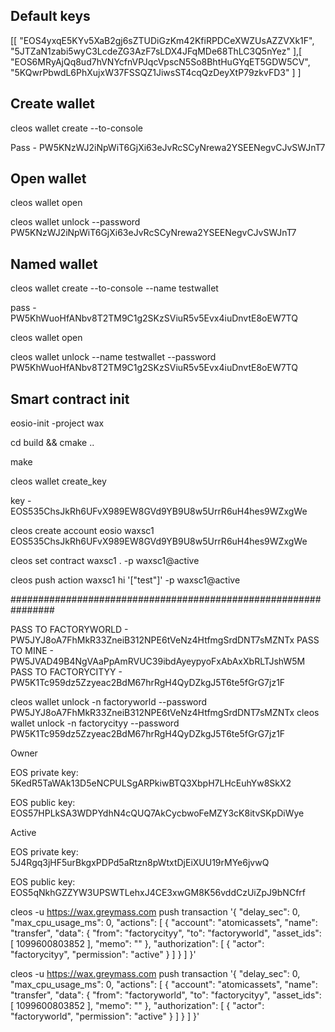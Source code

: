 ## Default keys

[[
    "EOS4yxqE5KYv5XaB2gj6sZTUDiGzKm42KfiRPDCeXWZUsAZZVXk1F",
    "5JTZaN1zabi5wyC3LcdeZG3AzF7sLDX4JFqMDe68ThLC3Q5nYez"
  ],[
    "EOS6MRyAjQq8ud7hVNYcfnVPJqcVpscN5So8BhtHuGYqET5GDW5CV",
    "5KQwrPbwdL6PhXujxW37FSSQZ1JiwsST4cqQzDeyXtP79zkvFD3"
  ]
]

## Create wallet
cleos wallet create --to-console

Pass - PW5KNzWJ2iNpWiT6GjXi63eJvRcSCyNrewa2YSEENegvCJvSWJnT7

## Open wallet 

cleos wallet open 

cleos wallet unlock --password PW5KNzWJ2iNpWiT6GjXi63eJvRcSCyNrewa2YSEENegvCJvSWJnT7

## Named wallet

cleos wallet create --to-console --name testwallet

pass - PW5KhWuoHfANbv8T2TM9C1g2SKzSViuR5v5Evx4iuDnvtE8oEW7TQ

cleos wallet open 

cleos wallet unlock --name testwallet --password PW5KhWuoHfANbv8T2TM9C1g2SKzSViuR5v5Evx4iuDnvtE8oEW7TQ

## Smart contract init

eosio-init -project wax

cd build && cmake ..

make

cleos wallet create_key

key - EOS535ChsJkRh6UFvX989EW8GVd9YB9U8w5UrrR6uH4hes9WZxgWe

cleos create account eosio waxsc1 EOS535ChsJkRh6UFvX989EW8GVd9YB9U8w5UrrR6uH4hes9WZxgWe

cleos set contract waxsc1 . -p waxsc1@active

cleos push action waxsc1 hi '["test"]' -p waxsc1@active


################################################################

PASS TO FACTORYWORLD - PW5JYJ8oA7FhMkR33ZneiB312NPE6tVeNz4HtfmgSrdDNT7sMZNTx
PASS TO MINE - PW5JVAD49B4NgVAaPpAmRVUC39ibdAyeypyoFxAbAxXbRLTJshW5M
PASS TO FACTORYCITYY - PW5K1Tc959dz5Zzyeac2BdM67hrRgH4QyDZkgJ5T6te5fGrG7jz1F

cleos wallet unlock -n factoryworld --password PW5JYJ8oA7FhMkR33ZneiB312NPE6tVeNz4HtfmgSrdDNT7sMZNTx
cleos wallet unlock -n factorycityy --password PW5K1Tc959dz5Zzyeac2BdM67hrRgH4QyDZkgJ5T6te5fGrG7jz1F

Owner

EOS private key:
5KedR5TaWAk13D5eNCPULSgARPkiwBTQ3XbpH7LHcEuhYw8SkX2

EOS public key:
EOS57HPLkSA3WDPYdhN4cQUQ7AkCycbwoFeMZY3cK8itvSKpDiWye

Active

EOS private key:
5J4Rgq3jHF5urBkgxPDPd5aRtzn8pWtxtDjEiXUU19rMYe6jvwQ

EOS public key:
EOS5qNkhGZZYW3UPSWTLehxJ4CE3xwGM8K56vddCzUiZpJ9bNCfrf

cleos -u https://wax.greymass.com push transaction '{ "delay_sec": 0, "max_cpu_usage_ms": 0, "actions": [ { "account": "atomicassets", "name": "transfer", "data": { "from": "factorycityy", "to": "factoryworld", "asset_ids": [ 1099600803852 ], "memo": "" }, "authorization": [ { "actor": "factorycityy", "permission": "active" } ] } ] }'

cleos -u https://wax.greymass.com push transaction '{ "delay_sec": 0, "max_cpu_usage_ms": 0, "actions": [ { "account": "atomicassets", "name": "transfer", "data": { "from": "factoryworld", "to": "factorycityy", "asset_ids": [ 1099600803852 ], "memo": "" }, "authorization": [ { "actor": "factoryworld", "permission": "active" } ] } ] }'